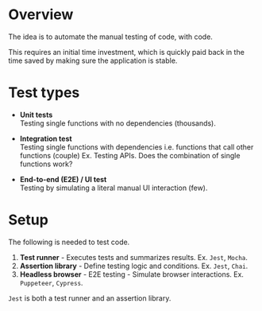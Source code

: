 # Overview

The idea is to automate the manual testing of code, with code.

This requires an initial time investment, which is quickly paid back in the time saved by making sure the application is stable.

# Test types

-   **Unit tests**  
    Testing single functions with no dependencies (thousands).

-   **Integration test**  
    Testing single functions with dependencies i.e. functions that call other functions (couple) Ex. Testing APIs. Does the combination of single functions work?

-   **End-to-end (E2E) / UI test**  
    Testing by simulating a literal manual UI interaction (few).

# Setup

The following is needed to test code.

1. **Test runner** - Executes tests and summarizes results. Ex. `Jest`, `Mocha`.
2. **Assertion library** - Define testing logic and conditions. Ex. `Jest`, `Chai`.
3. **Headless browser** - E2E testing - Simulate browser interactions. Ex. `Puppeteer`, `Cypress`.

`Jest` is both a test runner and an assertion library.
